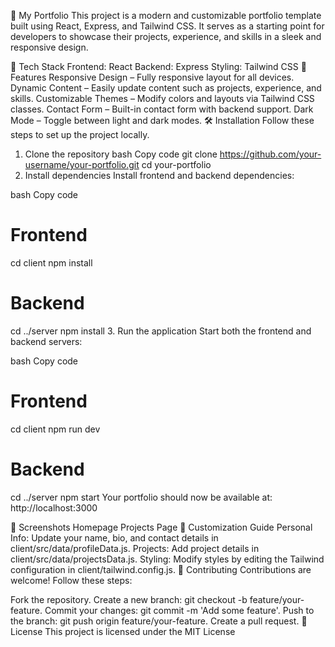 📁 My Portfolio
This project is a modern and customizable portfolio template built using React, Express, and Tailwind CSS. It serves as a starting point for developers to showcase their projects, experience, and skills in a sleek and responsive design.

🚀 Tech Stack
Frontend: React
Backend: Express
Styling: Tailwind CSS
🎨 Features
Responsive Design – Fully responsive layout for all devices.
Dynamic Content – Easily update content such as projects, experience, and skills.
Customizable Themes – Modify colors and layouts via Tailwind CSS classes.
Contact Form – Built-in contact form with backend support.
Dark Mode – Toggle between light and dark modes.
🛠️ Installation
Follow these steps to set up the project locally.

1. Clone the repository
bash
Copy code
git clone https://github.com/your-username/your-portfolio.git
cd your-portfolio
2. Install dependencies
Install frontend and backend dependencies:

bash
Copy code
# Frontend
cd client
npm install

# Backend
cd ../server
npm install
3. Run the application
Start both the frontend and backend servers:

bash
Copy code
# Frontend
cd client
npm run dev

# Backend
cd ../server
npm start
Your portfolio should now be available at: http://localhost:3000

📸 Screenshots
Homepage	Projects Page
📝 Customization Guide
Personal Info: Update your name, bio, and contact details in client/src/data/profileData.js.
Projects: Add project details in client/src/data/projectsData.js.
Styling: Modify styles by editing the Tailwind configuration in client/tailwind.config.js.
🤝 Contributing
Contributions are welcome! Follow these steps:

Fork the repository.
Create a new branch: git checkout -b feature/your-feature.
Commit your changes: git commit -m 'Add some feature'.
Push to the branch: git push origin feature/your-feature.
Create a pull request.
📄 License
This project is licensed under the MIT License
 
